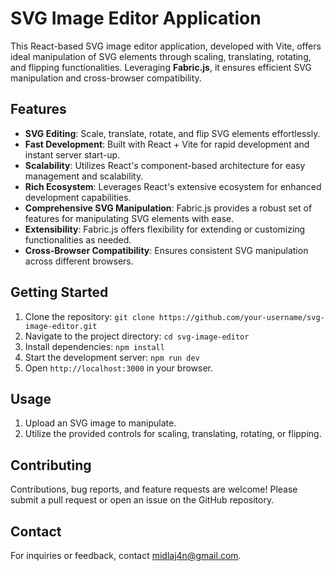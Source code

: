 # SVG Image Editor Application

This React-based SVG image editor application, developed with Vite, offers ideal manipulation of SVG elements through scaling, translating, rotating, and flipping functionalities. Leveraging **Fabric.js**, it ensures efficient SVG manipulation and cross-browser compatibility.

## Features

- **SVG Editing**: Scale, translate, rotate, and flip SVG elements effortlessly.
- **Fast Development**: Built with React + Vite for rapid development and instant server start-up.
- **Scalability**: Utilizes React's component-based architecture for easy management and scalability.
- **Rich Ecosystem**: Leverages React's extensive ecosystem for enhanced development capabilities.
- **Comprehensive SVG Manipulation**: Fabric.js provides a robust set of features for manipulating SVG elements with ease.
- **Extensibility**: Fabric.js offers flexibility for extending or customizing functionalities as needed.
- **Cross-Browser Compatibility**: Ensures consistent SVG manipulation across different browsers.


## Getting Started

1. Clone the repository: 
`git clone https://github.com/your-username/svg-image-editor.git`
2. Navigate to the project directory: `cd svg-image-editor`
3. Install dependencies: `npm install`
4. Start the development server: `npm run dev`
5. Open `http://localhost:3000` in your browser.

## Usage

1. Upload an SVG image to manipulate.
2. Utilize the provided controls for scaling, translating, rotating, or flipping.
<!-- 3. Save the edited SVG image if necessary. -->

## Contributing

Contributions, bug reports, and feature requests are welcome! Please submit a pull request or open an issue on the GitHub repository.

<!-- ## License

This project is licensed under the MIT License. See the [LICENSE](LICENSE) file for details. -->

## Contact

For inquiries or feedback, contact [midlaj4n@gmail.com](mailto:midlaj4n@gmail.com).
